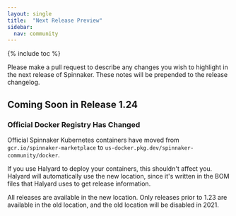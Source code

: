 ```yaml
---
layout: single
title:  "Next Release Preview"
sidebar:
  nav: community
---
```


{% include toc %}

Please make a pull request to describe any changes you wish to highlight
in the next release of Spinnaker. These notes will be prepended to the release
changelog.

## Coming Soon in Release 1.24

### Official Docker Registry Has Changed

Official Spinnaker Kubernetes containers have moved from
`gcr.io/spinnaker-marketplace` to
`us-docker.pkg.dev/spinnaker-community/docker`.

If you use Halyard to deploy your containers, this shouldn't affect you. Halyard
will automatically use the new location, since it's written in the BOM files
that Halyard uses to get release information.

All releases are available in the new location. Only releases prior to 1.23 are
available in the old location, and the old location will be disabled in 2021.
